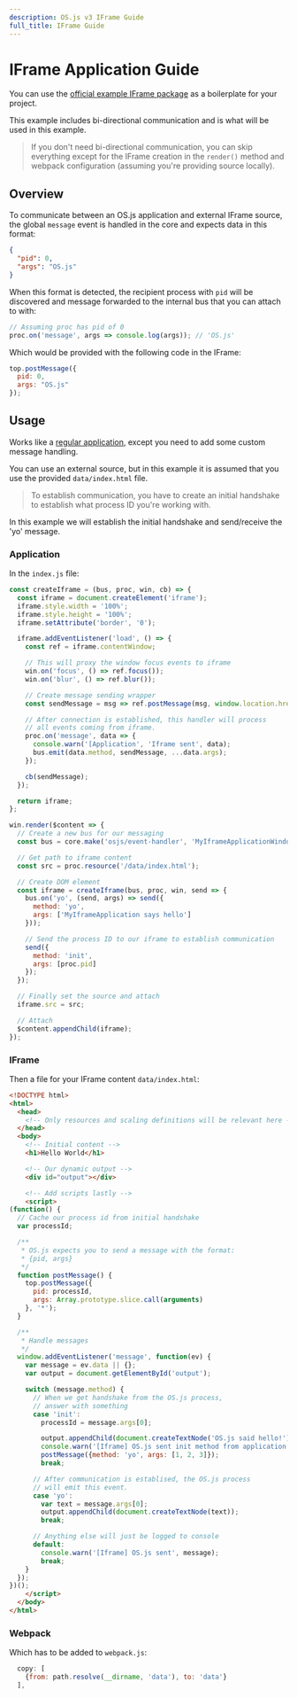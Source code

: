 ```yaml
---
description: OS.js v3 IFrame Guide
full_title: IFrame Guide
---
```


# IFrame Application Guide

You can use the [official example IFrame package](https://github.com/os-js/osjs-example-iframe-application) as a boilerplate for your project.

This example includes bi-directional communication and is what will be used in this example.

> If you don't need bi-directional communication, you can skip everything except for the IFrame creation in the `render()` method and webpack configuration (assuming you're providing source locally).

## Overview

To communicate between an OS.js application and external IFrame source, the global `message` event is handled in the core and expects data in this format:

```json
{
  "pid": 0,
  "args": "OS.js"
}
```

When this format is detected, the recipient process with `pid` will be discovered and message forwarded to the internal bus that you can attach to with:

```javascript
// Assuming proc has pid of 0
proc.on('message', args => console.log(args)); // 'OS.js'
```

Which would be provided with the following code in the IFrame:

```javascript
top.postMessage({
  pid: 0,
  args: "OS.js"
});
```

## Usage

Works like a [regular application](../../tutorial/application/README.md), except you need to add some custom message handling.

You can use an external source, but in this example it is assumed that you use the provided `data/index.html` file.

> To establish communication, you have to create an initial handshake to establish what process ID you're working with.

In this example we will establish the initial handshake and send/receive the 'yo' message.

### Application

In the `index.js` file:

```javascript
const createIframe = (bus, proc, win, cb) => {
  const iframe = document.createElement('iframe');
  iframe.style.width = '100%';
  iframe.style.height = '100%';
  iframe.setAttribute('border', '0');

  iframe.addEventListener('load', () => {
    const ref = iframe.contentWindow;

    // This will proxy the window focus events to iframe
    win.on('focus', () => ref.focus());
    win.on('blur', () => ref.blur());

    // Create message sending wrapper
    const sendMessage = msg => ref.postMessage(msg, window.location.href);

    // After connection is established, this handler will process
    // all events coming from iframe.
    proc.on('message', data => {
      console.warn('[Application', 'Iframe sent', data);
      bus.emit(data.method, sendMessage, ...data.args);
    });

    cb(sendMessage);
  });

  return iframe;
};

win.render($content => {
  // Create a new bus for our messaging
  const bus = core.make('osjs/event-handler', 'MyIframeApplicationWindow');

  // Get path to iframe content
  const src = proc.resource('/data/index.html');

  // Create DOM element
  const iframe = createIframe(bus, proc, win, send => {
    bus.on('yo', (send, args) => send({
      method: 'yo',
      args: ['MyIframeApplication says hello']
    }));

    // Send the process ID to our iframe to establish communication
    send({
      method: 'init',
      args: [proc.pid]
    });
  });

  // Finally set the source and attach
  iframe.src = src;

  // Attach
  $content.appendChild(iframe);
});
```

### IFrame

Then a file for your IFrame content `data/index.html`:

```html
<!DOCTYPE html>
<html>
  <head>
    <!-- Only resources and scaling definitions will be relevant here -->
  </head>
  <body>
    <!-- Initial content -->
    <h1>Hello World</h1>

    <!-- Our dynamic output -->
    <div id="output"></div>

    <!-- Add scripts lastly -->
    <script>
(function() {
  // Cache our process id from initial handshake
  var processId;

  /**
   * OS.js expects you to send a message with the format:
   * {pid, args}
   */
  function postMessage() {
    top.postMessage({
      pid: processId,
      args: Array.prototype.slice.call(arguments)
    }, '*');
  }

  /**
   * Handle messages
   */
  window.addEventListener('message', function(ev) {
    var message = ev.data || {};
    var output = document.getElementById('output');

    switch (message.method) {
      // When we get handshake from the OS.js process,
      // answer with something
      case 'init':
        processId = message.args[0];

        output.appendChild(document.createTextNode('OS.js said hello!'));
        console.warn('[Iframe] OS.js sent init method from application', message.args, processId);
        postMessage({method: 'yo', args: [1, 2, 3]});
        break;

      // After communication is establised, the OS.js process
      // will emit this event.
      case 'yo':
        var text = message.args[0];
        output.appendChild(document.createTextNode(text));
        break;

      // Anything else will just be logged to console
      default:
        console.warn('[Iframe] OS.js sent', message);
        break;
    }
  });
})();
    </script>
  </body>
</html>
```

### Webpack

Which has to be added to  `webpack.js`:

```javascript
  copy: [
    {from: path.resolve(__dirname, 'data'), to: 'data'}
  ],
```
